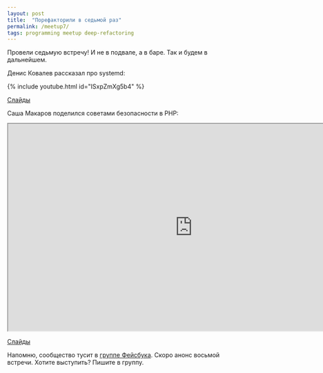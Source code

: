 ```yaml
---
layout: post
title:  "Порефакторили в седьмой раз"
permalink: /meetup7/
tags: programming meetup deep-refactoring
---
```


Провели седьмую встречу! И не в подвале, а в баре. Так и будем в дальнейшем.

Денис Ковалев рассказал про systemd:

{% include youtube.html id="ISxpZmXg5b4" %}

[Слайды](http://www.slideshare.net/DenisKovalev2/sysv-systemd)

Саша Макаров поделился советами безопасности в PHP:

<iframe width="854" height="480" src="https://www.youtube.com/embed/FB8Y6ik7wnk"
allowfullscreen></iframe>

[Слайды](http://slides.rmcreative.ru/2016/devconf-security/)

Напомню, сообщество тусит в [группе Фейсбука][facebook-group]. Скоро анонс
восьмой встречи. Хотите выступить? Пишите в группу.

[facebook-group]: https://www.facebook.com/groups/deeprefactoring/
